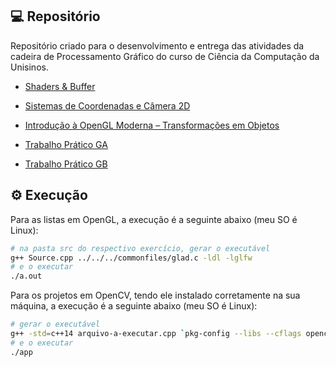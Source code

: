 ## 💻 Repositório

Repositório criado para o desenvolvimento e entrega das atividades da cadeira de Processamento Gráfico do curso de Ciência da Computação da Unisinos.

- [Shaders & Buffer](https://github.com/FelipeBrenner/2022-1-Processamento-Grafico/tree/master/Lista1)
- [Sistemas de Coordenadas e Câmera 2D](https://github.com/FelipeBrenner/2022-1-Processamento-Grafico/tree/master/Lista2)
- [Introdução à OpenGL Moderna – Transformações em Objetos](https://github.com/FelipeBrenner/2022-1-Processamento-Grafico/tree/master/Lista3)

- [Trabalho Prático GA](https://github.com/FelipeBrenner/2022-1-Processamento-Grafico/tree/master/TrabalhoPraticoGA)
- [Trabalho Prático GB](https://github.com/FelipeBrenner/2022-1-Processamento-Grafico/tree/master/TrabalhoPraticoGB)

## ⚙ Execução

Para as listas em OpenGL, a execução é a seguinte abaixo (meu SO é Linux):

```bash
# na pasta src do respectivo exercício, gerar o executável
g++ Source.cpp ../../../commonfiles/glad.c -ldl -lglfw
# e o executar
./a.out
```

Para os projetos em OpenCV, tendo ele instalado corretamente na sua máquina, a execução é a seguinte abaixo (meu SO é Linux):

```bash
# gerar o executável
g++ -std=c++14 arquivo-a-executar.cpp `pkg-config --libs --cflags opencv4` -o app
# e o executar
./app
```
